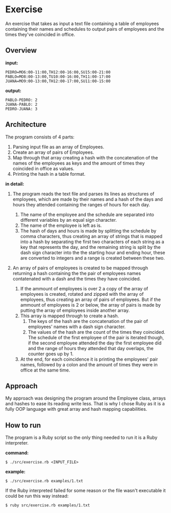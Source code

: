 # Exercise

An exercise that takes as input a text file containing a table of
employees containing their names and schedules to output pairs of
employees and the times they've coincided in office.

## Overview

**input:**
```
PEDRO=MO6:00-11:00,TH12:00-16:00,SU15:00-21:00
PABLO=MO8:00-13:00,TU10:00-16:00,TH11:00-17:00
JUANA=MO9:00-13:00,TH12:00-17:00,SU11:00-15:00
```

**output:**
```
PABLO-PEDRO: 2
JUANA-PABLO: 2
PEDRO-JUANA: 3
```

## Architecture

The program consists of 4 parts:
1. Parsing input file as an array of Employees.
2. Create an array of pairs of Employees.
3. Map through that array creating a hash with the concatenation of
the names of the employees as keys and the amount of times they
coincided in office as values.
4. Printing the hash in a table format.

**in detail:**

1. The program reads the text file and parses its lines as structures
of employees, which are made by their names and a hash of the days and
hours they attended containing the ranges of hours for each day.
	1. The name of the employee and the schedule are separated into
	different variables by an equal sign character.
	2. The name of the employee is left as is.
	3. The hash of days and hours is made by splitting the schedule by
	comma characters, thus creating an array of strings that is mapped
	into a hash by separating the first two characters of each string
	as a key that represents the day, and the remaining string is
	split by the dash sign character into the the starting hour and
	ending hour, these are converted to integers and a range is
	created between these two.

2. An array of pairs of employees is created to be mapped through
returning a hash containing the the pair of employees names
contatenated with a dash and the times they have coincided.
	1. If the ammount of employees is over 2 a copy of the array of
	employees is created, rotated and zipped with the array of
	employees, thus creating an array of pairs of employees. But if
	the ammount of employees is 2 or below, the array of pairs is made
	by putting the array of employees inside another array.
	2. This array is mapped through to create a hash.
		1. The keys of the hash are the concatenation of the pair of
		employees' names with a dash sign character.
		2. The values of the hash are the count of the times they
		coincided. The schedule of the first employee of the pair is
		iterated though, if the second employee attended the day the
		first employee did and the range of hours they attended that
		day overlaps, the counter goes up by 1.
	3. At the end, for each coincidence it is printing the employees'
	pair names, followed by a colon and the amount of times they were
	in office at the same time.

## Approach

My approach was designing the program around the Employee class,
arrays and hashes to ease its reading write less. That is why I chose
Ruby as it is a fully OOP language with great array and hash mapping
capabilities.

## How to run

The program is a Ruby script so the only thing needed to run it is a
Ruby interpreter.

**command:**

	$ ./src/exercise.rb <INPUT_FILE>

**example:**

	$ ./src/exercise.rb examples/1.txt

If the Ruby interpreted failed for some reason or the file wasn't
executable it could be run this way instead:

	$ ruby src/exercise.rb examples/1.txt

